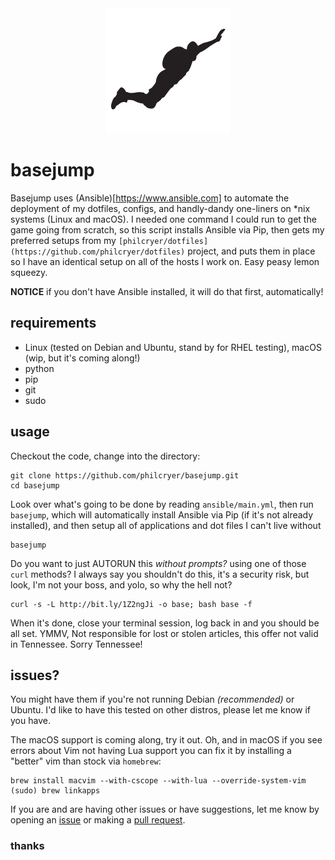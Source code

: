 <div align="center" border="0"><img src="src/basejump.png" alt="dotfiles"></div>

# basejump

Basejump uses (Ansible)[https://www.ansible.com] to automate the deployment of my dotfiles, configs, and handly-dandy one-liners on *nix systems (Linux and macOS). I needed one command I could run to get the game going from scratch, so this script installs Ansible via Pip, then gets my preferred setups from my `[philcryer/dotfiles](https://github.com/philcryer/dotfiles)` project, and puts them in place so I have an identical setup on all of the hosts I work on. Easy peasy lemon squeezy.

__NOTICE__ if you don't have Ansible installed, it will do that first, automatically!

## requirements

* Linux (tested on Debian and Ubuntu, stand by for RHEL testing), macOS (wip, but it's coming along!)
* python
* pip
* git
* sudo

## usage

Checkout the code, change into the directory:

```
git clone https://github.com/philcryer/basejump.git
cd basejump
```

Look over what's going to be done by reading `ansible/main.yml`, then run `basejump`, which will automatically install Ansible via Pip (if it's not already installed), and then setup all of applications and dot files I can't live without

```
basejump
```

Do you want to just AUTORUN this *without prompts?* using one of those `curl` methods? I always say you shouldn't do this, it's a security risk, but look, I'm not your boss, and yolo, so why the hell not?

```
curl -s -L http://bit.ly/1Z2ngJi -o base; bash base -f
```

When it's done, close your terminal session, log back in and you should be all set. YMMV, Not responsible for lost or stolen articles, this offer not valid in Tennessee. Sorry Tennessee! 

## issues?

You might have them if you're not running Debian _(recommended)_ or Ubuntu. I'd like to have this tested on other distros, please let me know if you have. 

The macOS support is coming along, try it out. Oh, and in macOS if you see errors about Vim not having Lua support you can fix it by installing a "better" vim than stock via `homebrew`:

```
brew install macvim --with-cscope --with-lua --override-system-vim
(sudo) brew linkapps
```

If you are and are having other issues or have suggestions, let me know by opening an [issue](https://github.com/philcryer/basejump/issues) or making a [pull request](https://github.com/philcryer/basejump/pulls).

### thanks

